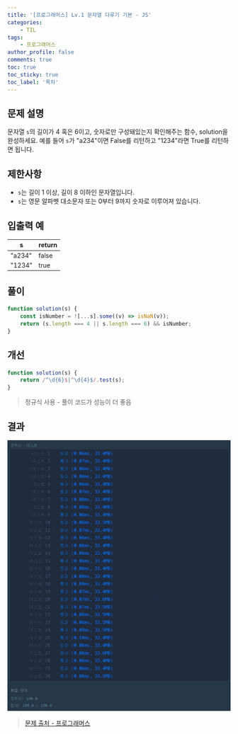 ```yaml
---
title: '[프로그래머스] Lv.1 문자열 다루기 기본 - JS'
categories:
    - TIL
tags:
    - 프로그래머스
author_profile: false
comments: true
toc: true
toc_sticky: true
toc_label: '목차'
---
```


## 문제 설명

문자열 `s`의 길이가 4 혹은 6이고, 숫자로만 구성돼있는지 확인해주는 함수, solution을 완성하세요. 예를 들어 `s`가 "a234"이면 False를 리턴하고 "1234"라면 True를 리턴하면 됩니다.

## 제한사항

-   `s`는 길이 1 이상, 길이 8 이하인 문자열입니다.
-   `s`는 영문 알파벳 대소문자 또는 0부터 9까지 숫자로 이루어져 있습니다.

## 입출력 예

| s      | return |
| ------ | ------ |
| "a234" | false  |
| "1234" | true   |

## 풀이

```javascript
function solution(s) {
    const isNumber = ![...s].some((v) => isNaN(v));
    return (s.length === 4 || s.length === 6) && isNumber;
}
```

## 개선

```javascript
function solution(s) {
    return /^\d{6}$|^\d{4}$/.test(s);
}
```

> 정규식 사용 - 풀이 코드가 성능이 더 좋음

## 결과

![result](/assets/images/2023/08/23/algorithm-29-result.png)

> [문제 출처 - 프로그래머스](https://school.programmers.co.kr/learn/courses/30/lessons/12918)
